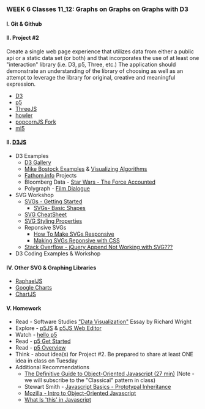 ### WEEK 6 Classes 11_12: Graphs on Graphs on Graphs with D3

#### I. Git & Github 

#### II. Project #2
Create a single web page experience that utilizes data from either a public api or a static data set (or both) and that incorporates the use of at least one "interaction" library (i.e. D3, p5, Three, etc.) The application should demonstrate an understanding of the library of choosing as well as an attempt to leverage the library for original, creative and meaningful expression.  
* [D3](https://d3js.org/)
* [p5](https://p5js.org/)
* [ThreeJS](https://threejs.org/)
* [howler](https://howlerjs.com/)
* [popcornJS Fork](https://github.com/menismu/popcorn-js)
* [ml5](https://ml5js.org/)

#### II. [D3JS](http://d3js.org/)
* D3 Examples  
	* [D3 Gallery](https://github.com/d3/d3/wiki/gallery)  
	* [Mike Bostock Examples](http://bost.ocks.org/mike/) & [Visualizing Algorithms](https://bost.ocks.org/mike/algorithms/)  
	* [Fathom.info](https://fathom.info/projects/) Projects  
	* Bloomberg Data - [Star Wars - The Force Accounted](http://www.bloomberg.com/graphics/2015-star-wars-the-force-accounted/)  
	* Polygraph - [Film Dialogue](http://polygraph.cool/films/)   
* SVG Workshop
	* [SVGs - Getting Started](https://developer.mozilla.org/en-US/docs/Web/SVG/Tutorial/Getting_Started)
		* [SVGs- Basic Shapes](https://developer.mozilla.org/en-US/docs/Web/SVG/Tutorial/Basic_Shapes)
	* [SVG CheatSheet](http://www.cheat-sheets.org/own/svg/index.xhtml)
	* [SVG Styling Properties](http://www.w3.org/TR/SVG/styling.html#SVGStylingProperties)
	* Reponsive SVGs  
		* [How To Make SVGs Responsive](https://css-tricks.com/scale-svg/)
		* [Making SVGs Reponsive with CSS](http://tympanus.net/codrops/2014/08/19/making-svgs-responsive-with-css/)
	* [Stack Overflow - jQuery Append Not Working with SVG???](http://stackoverflow.com/questions/3642035/jquerys-append-not-working-with-svg-element/7381068#7381068)
* D3 Coding Examples & Workshop  

#### IV. Other SVG & Graphing Libraries
* [RaphaelJS](http://raphaeljs.com/)
* [Google Charts](https://developers.google.com/chart/)
* [ChartJS](http://www.chartjs.org/)

#### V. Homework
* Read - Software Studies ["Data Visualization"](https://github.com/craigprotzel/Mashups/blob/master/_Readings/RichardWright_Data%20Visualization%20Essay%20in%20Software%20Studies%20by%20Matthew%20Fuller.pdf) Essay by Richard Wright
* Explore - [p5JS](http://p5js.org/) & [p5JS Web Editor](https://editor.p5js.org/)
* Watch - [hello p5](http://hello.p5js.org/)
* Read - [p5 Get Started](http://p5js.org/get-started/)	
* Read - [p5 Overview](https://github.com/processing/p5.js/wiki/p5.js-overview)
* Think - about idea(s) for Project #2. Be prepared to share at least ONE idea in class on Tuesday
* Additional Recommendations
  * [The Definitive Guide to Object-Oriented Javascript (27 min)](http://www.youtube.com/watch?v=PMfcsYzj-9M) (Note - we will subscribe to the "Classical" pattern in class)
  * Stewart Smith - [Javascript Basics - Prototypal Inheritance](http://stewd.io/javascript/05-1-inheritance.html)
  * [Mozilla - Intro to Object-Oriented Javascript](https://developer.mozilla.org/en-US/docs/Web/JavaScript/Introduction_to_Object-Oriented_JavaScript)
  * [What Is 'this' in Javascript](http://www.sitepoint.com/what-is-this-in-javascript/)
